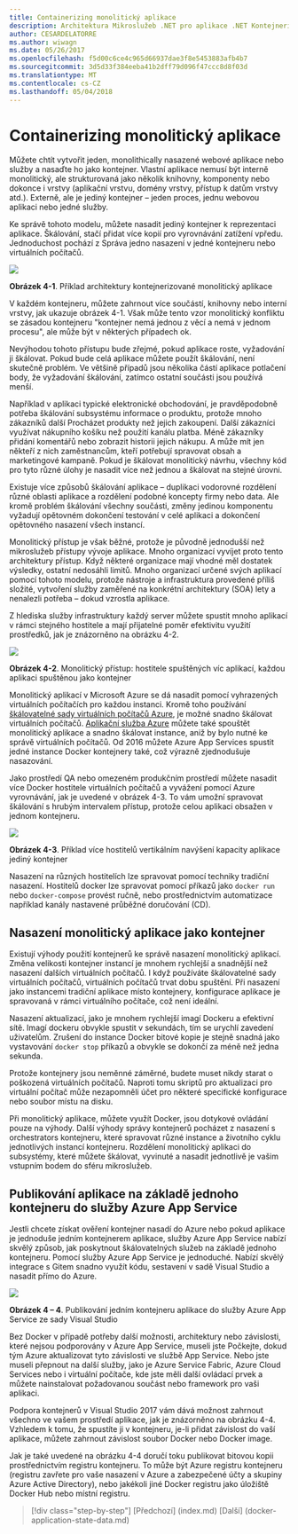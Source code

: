 ```yaml
---
title: Containerizing monolitický aplikace
description: Architektura Mikroslužeb .NET pro aplikace .NET Kontejnerizované | Containerizing monolitický aplikace
author: CESARDELATORRE
ms.author: wiwagn
ms.date: 05/26/2017
ms.openlocfilehash: f5d00c6ce4c965d66937dae3f8e5453883afb4b7
ms.sourcegitcommit: 3d5d33f384eeba41b2dff79d096f47ccc8d8f03d
ms.translationtype: MT
ms.contentlocale: cs-CZ
ms.lasthandoff: 05/04/2018
---
```

# <a name="containerizing-monolithic-applications"></a>Containerizing monolitický aplikace

Můžete chtít vytvořit jeden, monolithically nasazené webové aplikace nebo služby a nasaďte ho jako kontejner. Vlastní aplikace nemusí být interně monolitický, ale strukturovaná jako několik knihovny, komponenty nebo dokonce i vrstvy (aplikační vrstvu, domény vrstvy, přístup k datům vrstvy atd.). Externě, ale je jediný kontejner – jeden proces, jednu webovou aplikaci nebo jedné služby.

Ke správě tohoto modelu, můžete nasadit jediný kontejner k reprezentaci aplikace. Škálování, stačí přidat více kopií pro vyrovnávání zatížení vpředu. Jednoduchost pochází z Správa jedno nasazení v jedné kontejneru nebo virtuálních počítačů.

![](./media/image1.png)

**Obrázek 4-1**. Příklad architektury kontejnerizované monolitický aplikace

V každém kontejneru, můžete zahrnout více součástí, knihovny nebo interní vrstvy, jak ukazuje obrázek 4-1. Však může tento vzor monolitický konfliktu se zásadou kontejneru "kontejner nemá jednou z věcí a nemá v jednom procesu", ale může být v některých případech ok.

Nevýhodou tohoto přístupu bude zřejmé, pokud aplikace roste, vyžadování ji škálovat. Pokud bude celá aplikace můžete použít škálování, není skutečně problém. Ve většině případů jsou několika částí aplikace potlačení body, že vyžadování škálování, zatímco ostatní součásti jsou používá menší.

Například v aplikaci typické elektronické obchodování, je pravděpodobně potřeba škálování subsystému informace o produktu, protože mnoho zákazníků další Procházet produkty než jejich zakoupení. Další zákazníci využívat nákupního košíku než použití kanálu platba. Méně zákazníky přidání komentářů nebo zobrazit historii jejich nákupu. A může mít jen někteří z nich zaměstnancům, kteří potřebují spravovat obsah a marketingové kampaně. Pokud je škálovat monolitický návrhu, všechny kód pro tyto různé úlohy je nasadit více než jednou a škálovat na stejné úrovni.

Existuje více způsobů škálování aplikace – duplikaci vodorovné rozdělení různé oblasti aplikace a rozdělení podobné koncepty firmy nebo data. Ale kromě problém škálování všechny součásti, změny jedinou komponentu vyžadují opětovném dokončení testování v celé aplikaci a dokončení opětovného nasazení všech instancí.

Monolitický přístup je však běžné, protože je původně jednodušší než mikroslužeb přístupy vývoje aplikace. Mnoho organizací vyvíjet proto tento architektury přístup. Když některé organizace mají vhodné měl dostatek výsledky, ostatní nedosáhli limitů. Mnoho organizací určené svých aplikací pomocí tohoto modelu, protože nástroje a infrastruktura provedené příliš složité, vytvoření služby zaměřené na konkrétní architektury (SOA) lety a nenalezli potřeba – dokud vzrostla aplikace.

Z hlediska služby infrastruktury každý server můžete spustit mnoho aplikací v rámci stejného hostitele a mají přijatelné poměr efektivitu využití prostředků, jak je znázorněno na obrázku 4-2.

![](./media/image2.png)

**Obrázek 4-2**. Monolitický přístup: hostitele spuštěných víc aplikací, každou aplikaci spuštěnou jako kontejner

Monolitický aplikací v Microsoft Azure se dá nasadit pomocí vyhrazených virtuálních počítačích pro každou instanci. Kromě toho používání [škálovatelné sady virtuálních počítačů Azure](https://docs.microsoft.com/azure/virtual-machine-scale-sets/), je možné snadno škálovat virtuálních počítačů. [Aplikační služba Azure](https://azure.microsoft.com/services/app-service/) můžete také spouštět monolitický aplikace a snadno škálovat instance, aniž by bylo nutné ke správě virtuálních počítačů. Od 2016 můžete Azure App Services spustit jedné instance Docker kontejnery také, což výrazně zjednodušuje nasazování.

Jako prostředí QA nebo omezeném produkčním prostředí můžete nasadit více Docker hostitele virtuálních počítačů a vyvážení pomocí Azure vyrovnávání, jak je uvedené v obrázek 4-3. To vám umožní spravovat škálování s hrubým intervalem přístup, protože celou aplikaci obsažen v jednom kontejneru.

![](./media/image3.png)

**Obrázek 4-3**. Příklad více hostitelů vertikálním navýšení kapacity aplikace jediný kontejner

Nasazení na různých hostitelích lze spravovat pomocí techniky tradiční nasazení. Hostitelů docker lze spravovat pomocí příkazů jako `docker run` nebo `docker-compose` provést ručně, nebo prostřednictvím automatizace například kanály nastavené průběžné doručování (CD).

## <a name="deploying-a-monolithic-application-as-a-container"></a>Nasazení monolitický aplikace jako kontejner

Existují výhody použití kontejnerů ke správě nasazení monolitický aplikací. Změna velikosti kontejner instancí je mnohem rychlejší a snadnější než nasazení dalších virtuálních počítačů. I když používáte škálovatelné sady virtuálních počítačů, virtuálních počítačů trvat dobu spuštění. Při nasazení jako instancemi tradiční aplikace místo kontejnery, konfigurace aplikace je spravovaná v rámci virtuálního počítače, což není ideální.

Nasazení aktualizací, jako je mnohem rychlejší imagí Dockeru a efektivní sítě. Imagí dockeru obvykle spustit v sekundách, tím se urychlí zavedení uživatelům. Zrušení do instance Docker bitové kopie je stejně snadná jako vystavování `docker stop` příkazů a obvykle se dokončí za méně než jedna sekunda.

Protože kontejnery jsou neměnné záměrné, budete muset nikdy starat o poškozená virtuálních počítačů. Naproti tomu skriptů pro aktualizaci pro virtuální počítač může nezapomněli účet pro některé specifické konfigurace nebo soubor místu na disku.

Při monolitický aplikace, můžete využít Docker, jsou dotykové ovládání pouze na výhody. Další výhody správy kontejnerů pocházet z nasazení s orchestrators kontejneru, které spravovat různé instance a životního cyklu jednotlivých instancí kontejneru. Rozdělení monolitický aplikaci do subsystémy, které můžete škálovat, vyvinuté a nasadit jednotlivě je vašim vstupním bodem do sféru mikroslužeb.

## <a name="publishing-a-single-container-based-application-to-azure-app-service"></a>Publikování aplikace na základě jednoho kontejneru do služby Azure App Service

Jestli chcete získat ověření kontejner nasadí do Azure nebo pokud aplikace je jednoduše jedním kontejnerem aplikace, služby Azure App Service nabízí skvělý způsob, jak poskytnout škálovatelných služeb na základě jednoho kontejneru. Pomocí služby Azure App Service je jednoduché. Nabízí skvělý integrace s Gitem snadno využít kódu, sestavení v sadě Visual Studio a nasadit přímo do Azure.

![](./media/image4.png)

**Obrázek 4 – 4**. Publikování jedním kontejneru aplikace do služby Azure App Service ze sady Visual Studio

Bez Docker v případě potřeby další možnosti, architektury nebo závislosti, které nejsou podporovány v Azure App Service, museli jste Počkejte, dokud tým Azure aktualizovat tyto závislosti ve službě App Service. Nebo jste museli přepnout na další služby, jako je Azure Service Fabric, Azure Cloud Services nebo i virtuální počítače, kde jste měli další ovládací prvek a můžete nainstalovat požadovanou součást nebo framework pro vaši aplikaci.

Podpora kontejnerů v Visual Studio 2017 vám dává možnost zahrnout všechno ve vašem prostředí aplikace, jak je znázorněno na obrázku 4-4. Vzhledem k tomu, že spustíte ji v kontejneru, je-li přidat závislost do vaší aplikace, můžete zahrnout závislost soubor Docker nebo Docker image.

Jak je také uvedené na obrázku 4-4 doručí toku publikovat bitovou kopii prostřednictvím registru kontejneru. To může být Azure registru kontejneru (registru zavřete pro vaše nasazení v Azure a zabezpečené účty a skupiny Azure Active Directory), nebo jakékoli jiné Docker registru jako úložiště Docker Hub nebo místní registru.


>[!div class="step-by-step"]
[Předchozí] (index.md) [Další] (docker-application-state-data.md)
